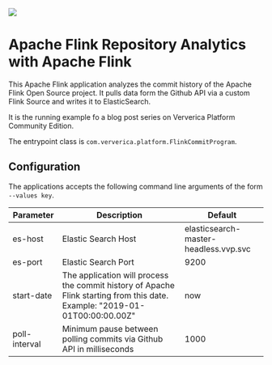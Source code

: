 ![](https://github.com/ververica/lab-flink-repository-analytics/workflows/build/badge.svg)

# Apache Flink Repository Analytics with Apache Flink

This Apache Flink application analyzes the commit history of the Apache Flink Open Source project. 
It pulls data form the Github API via a custom Flink Source and writes it to ElasticSearch.

It is the running example fo a blog post series on Ververica Platform Community Edition.  

The entrypoint class is `com.ververica.platform.FlinkCommitProgram`.

## Configuration

The applications accepts the following command line arguments of the form ``--values key``.

Parameter | Description | Default
----------| ------------|--------
es-host | Elastic Search Host | elasticsearch-master-headless.vvp.svc
es-port | Elastic Search Port | 9200
start-date | The application will process the commit history of Apache Flink starting from this date. Example: "2019-01-01T00:00:00.00Z" | now 
poll-interval | Minimum pause between polling commits via  Github API in milliseconds| 1000


 